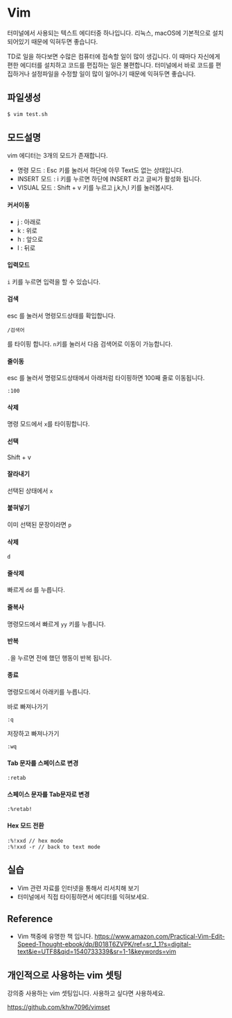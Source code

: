 # Vim
터미널에서 사용되는 텍스트 에디터중 하나입니다.
리눅스, macOS에 기본적으로 설치되어있기 때문에 익혀두면 좋습니다.

TD로 일을 하다보면 수많은 컴퓨터에 접속할 일이 많이 생깁니다.
이 때마다 자신에게 편한 에디터를 설치하고 코드를 편집하는 일은 불편합니다.
터미널에서 바로 코드를 편집하거나 설정파일을 수정할 일이 많이 일어나기 때문에 익혀두면 좋습니다.


## 파일생성

```bash
$ vim test.sh
```

## 모드설명
vim 에디터는 3개의 모드가 존재합니다.
- 명령 모드 : Esc 키를 눌러서 하단에 아무 Text도 없는 상태입니다.
- INSERT 모드 : i 키를 누르면 하단에 INSERT 라고 글씨가 활성화 됩니다.
- VISUAL 모드 : Shift + v 키를 누르고 j,k,h,l 키를 눌러봅시다.

#### 커서이동
- j : 아래로
- k : 위로
- h : 앞으로
- l : 뒤로

#### 입력모드
`i` 키를 누르면 입력을 할 수 있습니다.

#### 검색
esc 를 눌러서 명령모드상태를 확입합니다.

```
/검색어
```
를 타이핑 합니다. `n`키를 눌러서 다음 검색어로 이동이 가능합니다.

#### 줄이동
esc 를 눌러서 명령모드상태에서 아래처럼 타이핑하면 100째 줄로 이동됩니다.
```
:100
```

#### 삭제
명령 모드에서 `x`를 타이핑합니다.

#### 선택
Shift + v

#### 잘라내기
선택된 상태에서 `x`

#### 붙혀넣기
이미 선택된 문장이라면 `p`

#### 삭제
`d`

#### 줄삭제
빠르게 `dd` 를 누릅니다.

#### 줄복사
명령모드에서 빠르게 `yy` 키를 누릅니다.

#### 반복
`.`을 누르면 전에 했던 행동이 반복 됩니다.

#### 종료
명령모드에서 아래키를 누릅니다.

바로 빠져나가기
```
:q
```

저장하고 빠져나가기
```
:wq
```

#### Tab 문자를 스페이스로 변경
```
:retab
```

#### 스페이스 문자를 Tab문자로 변경
```
:%retab!
```

#### Hex 모드 전환
```
:%!xxd // hex mode
:%!xxd -r // back to text mode
```

## 실습
- Vim 관련 자료를 인터넷을 통해서 리서치해 보기
- 터미널에서 직접 타이핑하면서 에디터를 익혀보세요.


## Reference
- Vim 책중에 유명한 책 입니다. https://www.amazon.com/Practical-Vim-Edit-Speed-Thought-ebook/dp/B018T6ZVPK/ref=sr_1_1?s=digital-text&ie=UTF8&qid=1540733339&sr=1-1&keywords=vim

## 개인적으로 사용하는 vim 셋팅
강의중 사용하는 vim 셋팅입니다. 사용하고 싶다면 사용하세요.

https://github.com/khw7096/vimset
